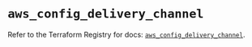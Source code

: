 # `aws_config_delivery_channel`

Refer to the Terraform Registry for docs: [`aws_config_delivery_channel`](https://registry.terraform.io/providers/hashicorp/aws/5.93.0/docs/resources/config_delivery_channel).
